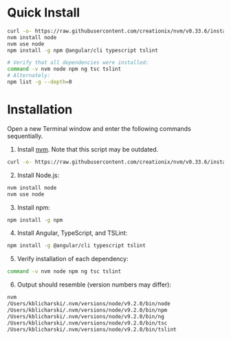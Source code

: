 # Quick Install
```bash
curl -o- https://raw.githubusercontent.com/creationix/nvm/v0.33.6/install.sh | bash
nvm install node
nvm use node
npm install -g npm @angular/cli typescript tslint
```

```bash
# Verify that all dependencies were installed:
command -v nvm node npm ng tsc tslint
# Alternately:
npm list -g --depth=0
```

# Installation
Open a new Terminal window and enter the following commands sequentially.

1. Install [nvm](https://github.com/creationix/nvm). Note that this script may be outdated.
```bash
curl -o- https://raw.githubusercontent.com/creationix/nvm/v0.33.6/install.sh | bash
```
2. Install Node.js:
```bash
nvm install node
nvm use node
```
3. Install npm:
```bash
npm install -g npm
```

4. Install Angular, TypeScript, and TSLint:
```bash
npm install -g @angular/cli typescript tslint
```

5. Verify installation of each dependency:
```bash
command -v nvm node npm ng tsc tslint
```

6. Output should resemble (version numbers may differ):
```bash
nvm
/Users/kblicharski/.nvm/versions/node/v9.2.0/bin/node
/Users/kblicharski/.nvm/versions/node/v9.2.0/bin/npm
/Users/kblicharski/.nvm/versions/node/v9.2.0/bin/ng
/Users/kblicharski/.nvm/versions/node/v9.2.0/bin/tsc
/Users/kblicharski/.nvm/versions/node/v9.2.0/bin/tslint
```
